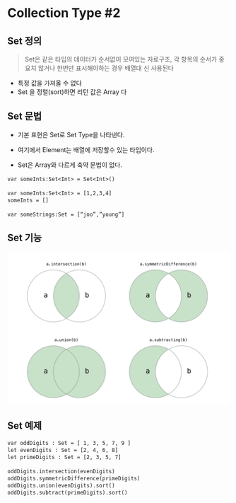 # Collection Type #2

## Set 정의

> Set은 같은 타입의 데이터가 순서없이 모여있는 자료구조, 각 항목의 순서가 중요치 않거나 한번만 표시해야하는 경우 배열대 신 사용된다

- 특정 값을 가져올 수 없다
- Set 을 정렬(sort)하면 리턴 값은 Array 다

## Set 문법

* 기본 표현은 Set<Element>로 Set Type을 나타낸다. 

* 여기에서 Element는 배열에 저장할수 있는 타입이다. 

* Set은 Array와 다르게 축약 문법이 없다.

~~~
var someInts:Set<Int> = Set<Int>()

var someInts:Set<Int> = [1,2,3,4]
someInts = []

var someStrings:Set = [“joo”,”young”]
~~~

## Set 기능

![set 기능](/img/set.png)

## Set 예제

~~~
var oddDigits : Set = [ 1, 3, 5, 7, 9 ]
let evenDigits : Set = [2, 4, 6, 8]
let primeDigits : Set = [2, 3, 5, 7]

oddDigits.intersection(evenDigits)
oddDigits.symmetricDifference(primeDigits)
oddDigits.union(evenDigits).sort()
oddDigits.subtract(primeDigits).sort()
~~~
